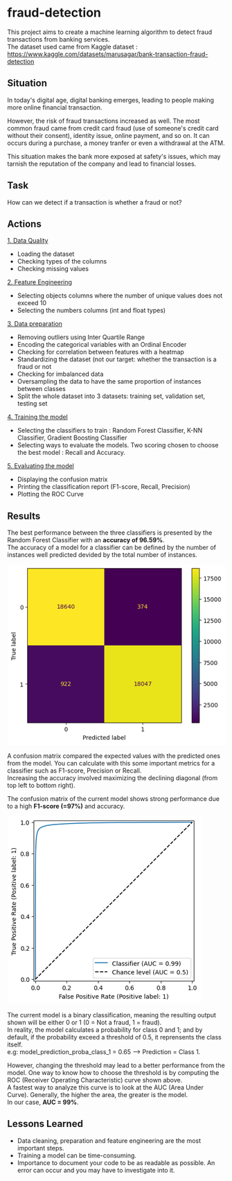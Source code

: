 
# fraud-detection

This project aims to create a machine learning algorithm to detect fraud transactions from banking services.  
The dataset used came from Kaggle dataset : https://www.kaggle.com/datasets/marusagar/bank-transaction-fraud-detection


## Situation

In today's digital age, digital banking emerges, leading to people making more online financial transaction.   

However, the risk of fraud transactions increased as well.  The most common fraud came from credit card fraud (use of someone's credit card without their consent), identity issue, online payment, and so on. It can occurs during a purchase, a money tranfer or even a withdrawal at the ATM.  

This situation makes the bank more exposed at safety's issues, which may tarnish the reputation of the company and lead to financial losses. 

## Task

How can we detect if a transaction is whether a fraud or not?

## Actions

<ins>1. Data Quality</ins>
- Loading the dataset
- Checking types of the columns
- Checking missing values



<ins>2. Feature Engineering</ins>
- Selecting objects columns where the number of unique values does not exceed 10
- Selecting the numbers columns (int and float types) 

<ins>3. Data preparation</ins>

- Removing outliers using Inter Quartile Range
- Encoding the categorical variables with an Ordinal Encoder
- Checking for correlation between features with a heatmap
- Standardizing the dataset (not our target: whether the transaction is a fraud or not
- Checking for imbalanced data
- Oversampling the data to have the same proportion of instances between classes
- Split the whole dataset into 3 datasets: training set, validation set, testing set

<ins>4. Training the model</ins>

- Selecting the classifiers to train : Random Forest Classifier, K-NN Classifier, Gradient Boosting Classifier
- Selecting ways to evaluate the models. Two scoring chosen to choose the best model : Recall and Accuracy. 

<ins>5. Evaluating the model</ins>

- Displaying the confusion matrix
- Printing the classification report (F1-score, Recall, Precision)
- Plotting the ROC Curve

## Results

The best performance between the three classifiers is presented by the Random Forest Classifier with an **accuracy of 96.59%**.  
The accuracy of a model for a classifier can be defined by the number of instances well predicted devided by the total number of instances. 

![screenshot](images/confusion_matrix.png)

A confusion matrix compared the expected values with the predicted ones from the model. You can calculate with this some important metrics for a classifier such as F1-score, Precision or Recall.  
Increasing the accuracy involved maximizing the declining diagonal (from top left to bottom right).  

The confusion matrix of the current model shows strong performance due to a high **F1-score (=97%)** and accuracy. 

![screenshot](images/roc_curve.png)

The current model is a binary classification, meaning the resulting output shown will be either 0 or 1 (0 = Not a fraud, 1 = fraud).  
In reality, the model calculates a probability for class 0 and 1; and by default, if the probability exceed a threshold of 0.5, it reprensents the class itself.  
e.g: model_prediction_proba_class_1 = 0.65 --> Prediction = Class 1.  

However, changing the threshold may lead to a better performance from the model. One way to know how to choose the threshold is by computing the ROC (Receiver Operating Characteristic) curve shown above.  
A fastest way to analyze this curve is to look at the AUC (Area Under Curve). 
Generally, the higher the area, the greater is the model.  
In our case, **AUC = 99%**.

## Lessons Learned

- Data cleaning, preparation and feature engineering are the most important steps.
- Training a model can be time-consuming. 
- Importance to document your code to be as readable as possible. An error can occur and you may have to investigate into it. 